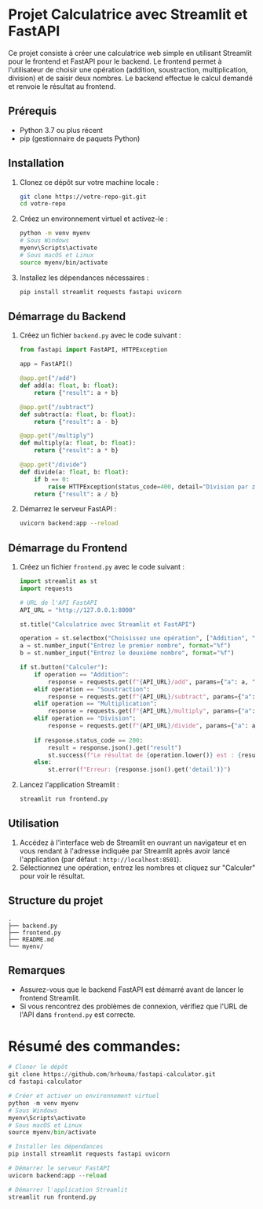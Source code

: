 # Projet Calculatrice avec Streamlit et FastAPI

Ce projet consiste à créer une calculatrice web simple en utilisant Streamlit pour le frontend et FastAPI pour le backend. Le frontend permet à l'utilisateur de choisir une opération (addition, soustraction, multiplication, division) et de saisir deux nombres. Le backend effectue le calcul demandé et renvoie le résultat au frontend.

## Prérequis

- Python 3.7 ou plus récent
- pip (gestionnaire de paquets Python)

## Installation

1. Clonez ce dépôt sur votre machine locale :

    ```bash
    git clone https://votre-repo-git.git
    cd votre-repo
    ```

2. Créez un environnement virtuel et activez-le :

    ```bash
    python -m venv myenv
    # Sous Windows
    myenv\Scripts\activate
    # Sous macOS et Linux
    source myenv/bin/activate
    ```

3. Installez les dépendances nécessaires :

    ```bash
    pip install streamlit requests fastapi uvicorn
    ```

## Démarrage du Backend

1. Créez un fichier `backend.py` avec le code suivant :

    ```python
    from fastapi import FastAPI, HTTPException

    app = FastAPI()

    @app.get("/add")
    def add(a: float, b: float):
        return {"result": a + b}

    @app.get("/subtract")
    def subtract(a: float, b: float):
        return {"result": a - b}

    @app.get("/multiply")
    def multiply(a: float, b: float):
        return {"result": a * b}

    @app.get("/divide")
    def divide(a: float, b: float):
        if b == 0:
            raise HTTPException(status_code=400, detail="Division par zéro")
        return {"result": a / b}
    ```

2. Démarrez le serveur FastAPI :

    ```bash
    uvicorn backend:app --reload
    ```

## Démarrage du Frontend

1. Créez un fichier `frontend.py` avec le code suivant :

    ```python
    import streamlit as st
    import requests

    # URL de l'API FastAPI
    API_URL = "http://127.0.0.1:8000"

    st.title("Calculatrice avec Streamlit et FastAPI")

    operation = st.selectbox("Choisissez une opération", ["Addition", "Soustraction", "Multiplication", "Division"])
    a = st.number_input("Entrez le premier nombre", format="%f")
    b = st.number_input("Entrez le deuxième nombre", format="%f")

    if st.button("Calculer"):
        if operation == "Addition":
            response = requests.get(f"{API_URL}/add", params={"a": a, "b": b})
        elif operation == "Soustraction":
            response = requests.get(f"{API_URL}/subtract", params={"a": a, "b": b})
        elif operation == "Multiplication":
            response = requests.get(f"{API_URL}/multiply", params={"a": a, "b": b})
        elif operation == "Division":
            response = requests.get(f"{API_URL}/divide", params={"a": a, "b": b})
        
        if response.status_code == 200:
            result = response.json().get("result")
            st.success(f"Le résultat de {operation.lower()} est : {result}")
        else:
            st.error(f"Erreur: {response.json().get('detail')}")
    ```

2. Lancez l'application Streamlit :

    ```bash
    streamlit run frontend.py
    ```

## Utilisation

1. Accédez à l'interface web de Streamlit en ouvrant un navigateur et en vous rendant à l'adresse indiquée par Streamlit après avoir lancé l'application (par défaut : `http://localhost:8501`).
2. Sélectionnez une opération, entrez les nombres et cliquez sur "Calculer" pour voir le résultat.

## Structure du projet

```
.
├── backend.py
├── frontend.py
├── README.md
└── myenv/
```

## Remarques

- Assurez-vous que le backend FastAPI est démarré avant de lancer le frontend Streamlit.
- Si vous rencontrez des problèmes de connexion, vérifiez que l'URL de l'API dans `frontend.py` est correcte.

# Résumé des commandes:

```python
# Cloner le dépôt
git clone https://github.com/hrhouma/fastapi-calculator.git
cd fastapi-calculator

# Créer et activer un environnement virtuel
python -m venv myenv
# Sous Windows
myenv\Scripts\activate
# Sous macOS et Linux
source myenv/bin/activate

# Installer les dépendances
pip install streamlit requests fastapi uvicorn

# Démarrer le serveur FastAPI
uvicorn backend:app --reload

# Démarrer l'application Streamlit
streamlit run frontend.py
```

